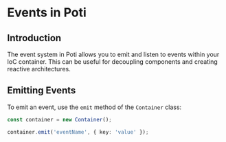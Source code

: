 # Events in Poti

## Introduction

The event system in Poti allows you to emit and listen to events within your IoC container. This can be useful for decoupling components and creating reactive architectures.

## Emitting Events

To emit an event, use the `emit` method of the `Container` class:

```typescript
const container = new Container();

container.emit('eventName', { key: 'value' });
